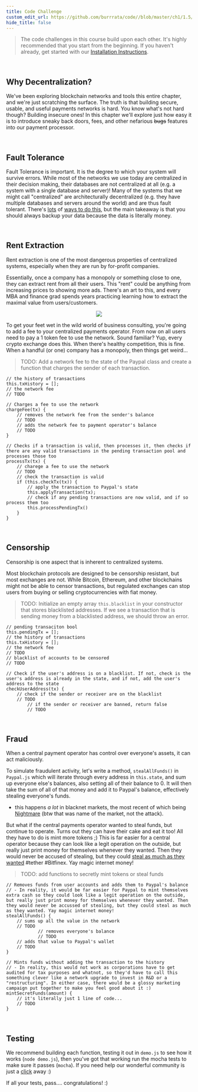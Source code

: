 ```yaml
---
title: Code Challenge
custom_edit_url: https://github.com/burrrata/code//blob/master/ch1/1.5/README.md
hide_title: false
---
```

<!-- This file is generated by /website/scripts/sync-util.js - changes will be overwritten! -->

> The code challenges in this course build upon each other. It's highly recommended that you start from the beginning. If you haven't already, get started with our [Installation Instructions](https://www.burrrata.ch/ces-website/docs/en/sync/dev-env-setup).

<br />

## Why Decentralization?

We've been exploring blockchain networks and tools this entire chapter, and we're just scratching the surface. The truth is that building secure, usable, and useful payments networks is hard. You know what's not hard though? Building insecure ones! In this chapter we'll explore just how easy it is to introduce sneaky back doors, fees, and other nefarious ~~bugs~~ features into our payment processor.

<br />

## Fault Tolerance

Fault Tolerance is important. It is the degree to which your system will survive errors. While most of the networks we use today are centralized in their decision making, their databases are not centralized at all (e.g. a system with a single database and server)! Many of the systems that we might call "centralized" are architecturally decentralized (e.g. they have multiple databases and servers around the world) and are thus fault tolerant. There's [lots](https://blog.ethereum.org/2014/08/16/secret-sharing-erasure-coding-guide-aspiring-dropbox-decentralizer/) of [ways to do this](https://github.com/ethereum/research/wiki/A-note-on-data-availability-and-erasure-coding), but the main takeaway is that you should always backup your data because the data is literally money.

<br />

## Rent Extraction

Rent extraction is one of the most dangerous properties of centralized systems, especially when they are run by for-profit companies.

Essentially, once a company has a monopoly or something close to one, they can extract rent from all their users. This "rent" could be anything from increasing prices to showing more ads. There's an art to this, and every MBA and finance grad spends years practicing learning how to extract the maximal value from users/customers.

<p align='center'>
	<img src='https://miro.medium.com/max/700/0*7lrwGIDbAYk6q7zG.' />
</p>

To get your feet wet in the wild world of business consulting, you're going to add a fee to your centralized payments operator. From now on all users need to pay a 1 token fee to use the network. Sound familiar? Yup, every crypto exchange does this. When there's healthy competition, this is fine. When a handful (or one) company has a monopoly, then things get weird...

> TODO: Add a network fee to the state of the Paypal class and create a function that charges the sender of each transaction.

```
// the history of transactions
this.txHistory = [];
// the network fee
// TODO

// Charges a fee to use the network
chargeFee(tx) {
	// removes the network fee from the sender's balance
	// TODO
	// adds the network fee to payment operator's balance
	// TODO
}

// Checks if a transaction is valid, then processes it, then checks if there are any valid transactions in the pending transaction pool and processes those too
processTx(tx) {
	// charege a fee to use the network
	// TODO
	// check the transaction is valid
	if (this.checkTx(tx)) {
		// apply the transaction to Paypal's state
		this.applyTransaction(tx);
		// check if any pending transactions are now valid, and if so process them too
		this.processPendingTx()
	}
}
```

<br />

## Censorship

Censorship is one aspect that is inherent to centralized systems.

Most blockchain protocols are designed to be censorship resistant, but most exchanges are not. While Bitcoin, Ethereum, and other blockchains might not be able to censor transactions, but regulated exchanges can stop users from buying or selling cryptocurrencies with fiat money.

> TODO: Initialize an empty array `this.blacklist` in your constructor that stores blacklisted addresses. If we see a transaction that is sending money from a blacklisted address, we should throw an error.

```
// pending transaciton bool
this.pendingTx = [];
// the history of transactions
this.txHistory = [];
// the network fee
// TODO
// blacklist of accounts to be censored
// TODO

// Check if the user's address is on a blacklist. If not, check is the user's address is already in the state, and if not, add the user's address to the state
checkUserAddress(tx) {
	// check if the sender or receiver are on the blacklist
	// TODO
		// if the sender or receiver are banned, return false
		// TODO
```

<br />

## Fraud

When a central payment operator has control over everyone's assets, it can act maliciously.

To simulate fraudulent activity, let's write a method, `stealAllFunds()` in `Paypal.js` which will iterate through every address in `this.state`, and sum up everyone else's balances, also setting all of their balance to 0. It will then take the sum of all of that money and add it to Paypal's balance, effectively stealing everyone's funds.
- this happens _a lot_ in blacknet markets, the most recent of which being [Nightmare](https://twitter.com/Patrick_Shortis/status/1156354524459802624) (btw that was name of the market, not the attack).

But what if the central payments operator wanted to steal funds, but continue to operate. Turns out they can have their cake and eat it too! All they have to do is mint more tokens ;) This is far easier for a central operator because they can look like a legit operation on the outside, but really just print money for themselves whenever they wanted. Then they would never be accused of stealing, but they could [steal as much as they wanted](https://medium.com/@bitfinexed) #tether #Bitfinex. Yay magic internet money!

> TODO: add functions to secretly mint tokens or steal funds

```
// Removes funds from user accounts and adds them to Paypal's balance
// - In reality, it would be far easier for Paypal to mint themselves extra cash so they could look like a legit operation on the outside, but really just print money for themselves whenever they wanted. Then they would never be accussed of stealing, but they could steal as much as they wanted. Yay magic internet money!
stealAllFunds() {
	// sums up all the value in the network
	// TODO
			// removes everyone's balance
			// TODO
	// adds that value to Paypal's wallet
	// TODO
}

// Mints funds without adding the transaction to the history
// - In reality, this would not work as corporations have to get audited for tax purposes and whatnot, so they'd have to call this something clever like a network upgrade to invest in R&D or a "restructuring". In either case, there would be a glossy marketing campaign put together to make you feel good about it :)
mintSecretFunds(amount) {
	// it's literally just 1 line of code...
	// TODO
}
```

<br />

## Testing

We recommend building each function, testing it out in `demo.js` to see how it works (`node demo.js`), then you've got that working run the mocha tests to make sure it passes (`mocha`). If you need help our wonderful community is just a [click](https://forum.cryptoeconomics.study) away :)

If all your tests, pass.... congratulations! :)

<br />
